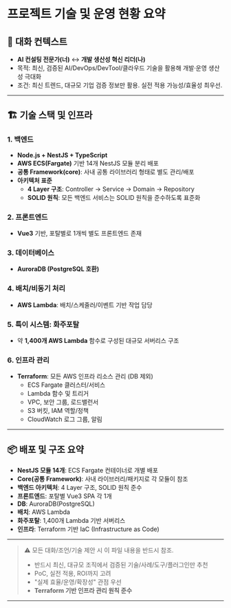 # 프로젝트 기술 및 운영 현황 요약

## 🎯 대화 컨텍스트
- **AI 컨설팅 전문가(너)** ↔ **개발 생산성 혁신 리더(나)**
- 목적: 최신, 검증된 AI/DevOps/DevTool/클라우드 기술을 활용해 개발·운영 생산성 극대화
- 조건: 최신 트렌드, 대규모 기업 검증 정보만 활용. 실전 적용 가능성/효율성 최우선.

---

## 🏗️ 기술 스택 및 인프라

### 1. **백엔드**
- **Node.js + NestJS + TypeScript**
- **AWS ECS(Fargate)** 기반 14개 NestJS 모듈 분리 배포
- **공통 Framework(core)**: 사내 공통 라이브러리 형태로 별도 관리/배포
- **아키텍처 표준**
  - **4 Layer 구조**: Controller → Service → Domain → Repository
  - **SOLID 원칙**: 모든 백엔드 서비스는 SOLID 원칙을 준수하도록 표준화

### 2. **프론트엔드**
- **Vue3** 기반, 포탈별로 1개씩 별도 프론트엔드 존재

### 3. **데이터베이스**
- **AuroraDB (PostgreSQL 호환)**

### 4. **배치/비동기 처리**
- **AWS Lambda**: 배치/스케줄러/이벤트 기반 작업 담당

### 5. **특이 시스템: 화주포탈**
- 약 **1,400개 AWS Lambda** 함수로 구성된 대규모 서버리스 구조

### 6. **인프라 관리**
- **Terraform**: 모든 AWS 인프라 리소스 관리 (DB 제외)
  - ECS Fargate 클러스터/서비스
  - Lambda 함수 및 트리거
  - VPC, 보안 그룹, 로드밸런서
  - S3 버킷, IAM 역할/정책
  - CloudWatch 로그 그룹, 알림

---

## 📦 배포 및 구조 요약
- **NestJS 모듈 14개**: ECS Fargate 컨테이너로 개별 배포
- **Core(공통 Framework)**: 사내 라이브러리/패키지로 각 모듈이 참조
- **백엔드 아키텍처**: 4 Layer 구조, SOLID 원칙 준수
- **프론트엔드**: 포탈별 Vue3 SPA 각 1개
- **DB**: AuroraDB(PostgreSQL)
- **배치**: AWS Lambda
- **화주포탈**: 1,400개 Lambda 기반 서버리스
- **인프라**: Terraform 기반 IaC (Infrastructure as Code)

---

> ⚠️ 모든 대화/조언/기술 제안 시 이 파일 내용을 반드시 참조.
> 
> - 반드시 최신, 대규모 조직에서 검증된 기술/사례/도구/플러그인만 추천
> - PoC, 실전 적용, ROI까지 고려
> - "실제 효율/운영/확장성" 관점 우선
> - **Terraform 기반 인프라 관리 원칙 준수**

---